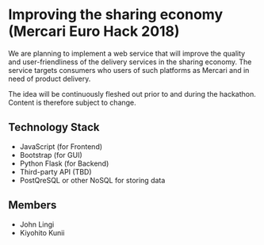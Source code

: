 # Improving the sharing economy (Mercari Euro Hack 2018)

We are planning to implement a web service that will improve the quality and user-friendliness of the delivery services in the sharing economy. The service targets consumers who users of such platforms as Mercari and in need of product delivery.

The idea will be continuously fleshed out prior to and during the hackathon. Content is therefore subject to change. 

## Technology Stack

- JavaScript (for Frontend)
- Bootstrap (for GUI)
- Python Flask (for Backend)
- Third-party API (TBD)
- PostQreSQL or other NoSQL for storing data

## Members

- John Lingi
- Kiyohito Kunii
